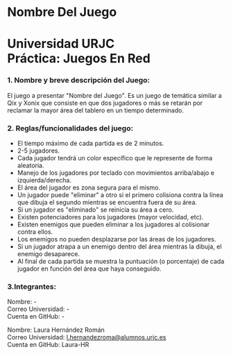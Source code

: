 # Nombre Del Juego
Universidad URJC  
Práctica: Juegos En Red
======

### 1. Nombre y breve descripción del Juego:
El juego a presentar "Nombre del Juego". Es un juego de temática similar a Qix y Xonix que consiste en que dos jugadores o más se retarán por reclamar la mayor área del tablero en un tiempo determinado.

### 2. Reglas/funcionalidades del juego:
  * El tiempo máximo de cada partida es de 2 minutos.
  * 2-5 jugadores.
  * Cada jugador tendrá un color específico que le represente de forma aleatoria.
  * Manejo de los jugadores por teclado con movimientos arriba/abajo e izquierda/derecha.
  * El área del jugador es zona segura para el mismo.
  * Un jugador puede "eliminar" a otro si el primero colisiona contra la línea que dibuja el segundo mientras se encuentra fuera de su área.
  * Si un jugador es "eliminado" se reinicia su área a cero.
  * Existen potenciadores para los jugadores (mayor velocidad, etc).
  * Existen enemigos que pueden eliminar a los jugadores al colisionar contra ellos.
  * Los enemigos no pueden desplazarse por las áreas de los jugadores.
  * Si un jugador atrapa a un enemigo dentro del área mientras la dibuja, el enemigo desaparece.
  * Al final de cada partida se muestra la puntuación (o porcentaje) de cada jugador en función del área que haya conseguido.

### 3.Integrantes:
Nombre: -  
Correo Universidad: -  
Cuenta en GitHub: -  

Nombre: Laura Hernández Román  
Correo Universidad: l.hernandezroma@alumnos.urjc.es  
Cuenta en GitHub: Laura-HR  

